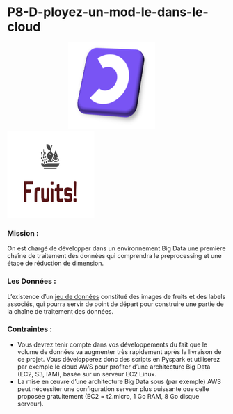 # P8-D-ployez-un-mod-le-dans-le-cloud

<p float="left">
  &emsp;&emsp;&emsp;&emsp;&emsp;&emsp;&emsp;&emsp;&emsp;&emsp;<img src="./imagesProjet/Logo_OpenClassrooms.png" width="200" height="200" />&emsp;&emsp;&emsp;&emsp;&emsp;&emsp;&emsp;&emsp; 
  <img src="./imagesProjet/fruit_logo.png" width="200" height="200" /> 
</p>

### Mission :
<p>On est chargé de développer dans un environnement Big Data une première chaîne de traitement des données qui comprendra le preprocessing et une étape de réduction de dimension.</p>


### Les Données : 
<p>L’existence d’un <a href="https://www.kaggle.com/moltean/fruits">jeu de données</a>&nbsp;constitué des images de fruits et des labels associés, qui pourra servir de point de départ pour construire une partie de la chaîne de traitement des données.</p>

### Contraintes :
<ul>
<li>Vous devrez tenir compte dans vos développements du fait que le volume de données va augmenter très rapidement après la livraison de ce projet. Vous développerez donc des scripts en Pyspark et utiliserez par exemple le cloud AWS pour profiter d’une architecture Big Data (EC2, S3, IAM),&nbsp;basée sur un serveur EC2 Linux.</li>
<li>La mise en œuvre d’une architecture Big Data sous (par exemple) AWS peut nécessiter une configuration serveur plus puissante que celle proposée gratuitement (EC2 = t2.micro, 1 Go RAM, 8 Go disque serveur).</li>
</ul>